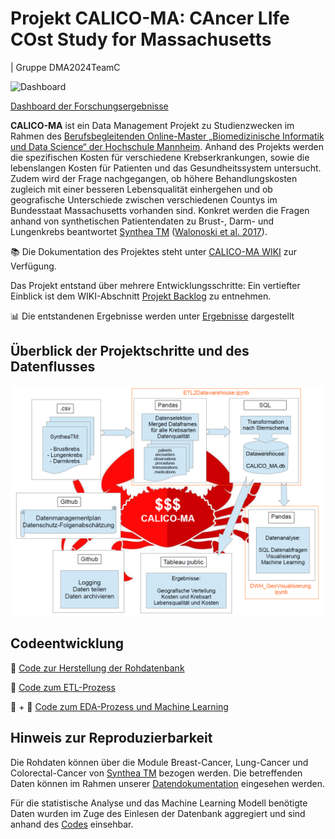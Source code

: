 
# Projekt CALICO-MA: CAncer LIfe COst Study for Massachusetts 
| Gruppe DMA2024TeamC

![Dashboard](https://github.com/Fuenfgeld/DMA2024TeamC/assets/39849786/34dece6f-6e3a-46c2-a3d6-4bb1cefe5bed)



[Dashboard der Forschungsergebnisse](https://public.tableau.com/views/CALICO_Massachusetts/Dashboard1?:language=en-GB&:sid=&:display_count=n&:origin=viz_share_link) 

**CALICO-MA** ist ein Data Management Projekt zu Studienzwecken im Rahmen des [Berufsbegleitenden Online-Master „Biomedizinische Informatik und Data Science“ der Hochschule Mannheim](https://www.master-bids.hs-mannheim.de/). Anhand des Projekts werden die spezifischen Kosten für verschiedene Krebserkrankungen, sowie die lebenslangen Kosten für Patienten und das Gesundheitssystem untersucht. Zudem wird der Frage nachgegangen, ob höhere Behandlungskosten zugleich mit einer besseren Lebensqualität einhergehen und ob geografische Unterschiede zwischen verschiedenen Countys im Bundesstaat Massachusetts vorhanden sind. Konkret werden die Fragen anhand von synthetischen Patientendaten zu Brust-, Darm- und Lungenkrebs beantwortet [Synthea TM](https://synthetichealth.github.io/synthea/)  ([Walonoski et al. 2017](https://doi.org/10.1093/jamia/ocx079)).

📚 Die Dokumentation des Projektes steht unter [CALICO-MA WIKI](https://github.com/Fuenfgeld/DMA2024TeamC/wiki) zur Verfügung.

Das Projekt entstand über mehrere Entwicklungsschritte: Ein vertiefter Einblick ist dem WIKI-Abschnitt [Projekt Backlog](https://github.com/users/Fuenfgeld/projects/9/views/1) zu entnehmen.

📊 Die entstandenen Ergebnisse werden unter [Ergebnisse](https://github.com/Fuenfgeld/DMA2024TeamC/wiki/6.-Ergebnisse) dargestellt

## Überblick der Projektschritte und des Datenflusses

![Projektdiagramm](https://github.com/Fuenfgeld/DMA2024TeamC/blob/main/Documentation/Projektdiagramm_CALICO_MA.png)




## Codeentwicklung

💾 [Code zur Herstellung der Rohdatenbank](https://github.com/Fuenfgeld/DMA2024TeamC/blob/main/Code/ETL2Datawarehouse.ipynb)

🔄 [Code zum ETL-Prozess](https://github.com/Fuenfgeld/DMA2024TeamC/blob/main/Code/ETL2Datawarehouse.ipynb)

🔢 + 🚀 [Code zum EDA-Prozess und Machine Learning](https://github.com/Fuenfgeld/DMA2024TeamC/blob/main/Code/DWH_GeoVisualisierung.ipynb)

## Hinweis zur Reproduzierbarkeit
Die Rohdaten können über die Module Breast-Cancer, Lung-Cancer und Colorectal-Cancer von [Synthea TM](https://synthetichealth.github.io/synthea/) bezogen werden. Die betreffenden Daten können im Rahmen unserer [Datendokumentation](https://github.com/Fuenfgeld/DMA2024TeamC/tree/main/Data/Quelldaten/CSV_Data) eingesehen werden. 

Für die statistische Analyse und das Machine Learning Modell benötigte Daten wurden im Zuge des Einlesen der Datenbank aggregiert und sind anhand des [Codes](https://github.com/Fuenfgeld/DMA2024TeamC/blob/main/Code/DWH_GeoVisualisierung_HS_GS.ipynb) einsehbar.


